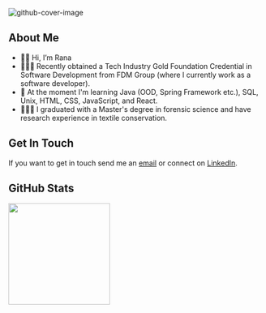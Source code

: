 ![github-cover-image](https://github.com/rtasalem/rtasalem/assets/127218837/78205206-f5cc-4fb9-a875-1942d41faf1d)
## About Me
- 👋🏽 Hi, I’m Rana
- 👩🏽‍💻 Recently obtained a Tech Industry Gold Foundation Credential in Software Development from FDM Group (where I currently work as a software developer).
- 🌱 At the moment I'm learning Java (OOD, Spring Framework etc.), SQL, Unix, HTML, CSS, JavaScript, and React.
- 👩🏽‍🎓 I graduated with a Master's degree in forensic science and have research experience in textile conservation.
## Get In Touch
If you want to get in touch send me an [email](ranatasalem@gmail.com) or connect on [LinkedIn](https://www.linkedin.com/in/ranatasalem/).
## GitHub Stats
<a href="https://github.com/rtasalem?tab=repositories">
  <img height=200 align="center" src="https://github-readme-stats.vercel.app/api/top-langs/?username=rtasalem&theme=shadow_blue&layout=compact" />
</a>
